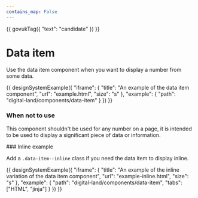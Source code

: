 ```yaml
---
contains_map: False
---
```

{{ govukTag({
  "text": "candidate"
}) }}

# Data item

Use the data item component when you want to display a number from some data.

{{ designSystemExample({
"iframe": {
    "title": "An example of the data item component",
    "url": "example.html",
    "size": "s"
},
"example": {
    "path": "digital-land/components/data-item"
}
}) }}

### When not to use

This component shouldn't be used for any number on a page, it is intended to be used to display a significant piece of data or information.

### Inline example

Add a `.data-item--inline` class if you need the data item to display inline.

{{ designSystemExample({
"iframe": {
    "title": "An example of the inline variation of the data item component",
    "url": "example-inline.html",
    "size": "s"
},
"example": {
    "path": "digital-land/components/data-item",
    "tabs": ["HTML", "jinja"]
}
}) }}
